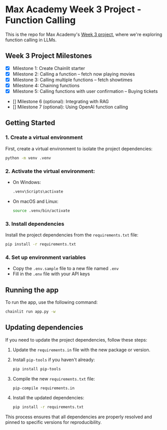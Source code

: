 # Max Academy Week 3 Project - Function Calling

This is the repo for Max Academy's [Week 3 project](https://hackmd.io/9GbIUAAxSgqXzYyJDbwzVg?view#Practical-LLM-Bootcamp-for-Devs), 
where we're exploring function calling in LLMs.

## Week 3 Project Milestones

- [x] Milestone 1: Create Chainlit starter
- [x] Milestone 2: Calling a function – fetch now playing movies
- [x] Milestone 3: Calling multiple functions – fetch showtimes
- [x] Milestone 4: Chaining functions
- [x] Milestone 5: Calling functions with user confirmation – Buying tickets
- [] Milestone 6 (optional): Integrating with RAG
- [] Milestone 7 (optional): Using OpenAI function calling

## Getting Started

### 1. Create a virtual environment

First, create a virtual environment to isolate the project dependencies:
```bash
python -m venv .venv
```

### 2. Activate the virtual environment:

- On Windows:
  ```bash
  .venv\Scripts\activate
  ```
- On macOS and Linux:
  ```bash
  source .venv/bin/activate
  ```

### 3. Install dependencies

Install the project dependencies from the `requirements.txt` file:

```bash
pip install -r requirements.txt
```

### 4. Set up environment variables

- Copy the `.env.sample` file to a new file named `.env`
- Fill in the `.env` file with your API keys

## Running the app

To run the app, use the following command:

```bash
chainlit run app.py -w
``` 

## Updating dependencies

If you need to update the project dependencies, follow these steps:

1. Update the `requirements.in` file with the new package or version.

2. Install `pip-tools` if you haven't already:
   ```bash
   pip install pip-tools
   ```

3. Compile the new `requirements.txt` file:
   ```bash
   pip-compile requirements.in
   ```

4. Install the updated dependencies:
   ```bash
   pip install -r requirements.txt
   ```

This process ensures that all dependencies are properly resolved and pinned to specific versions for reproducibility.
